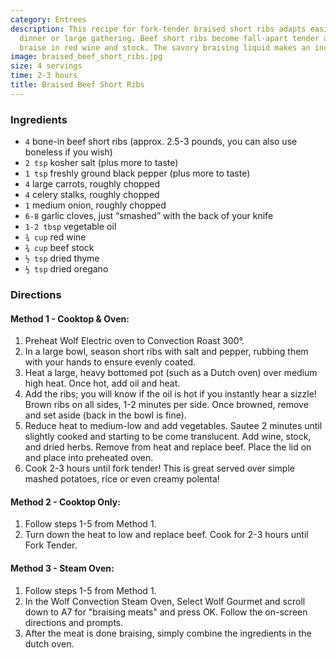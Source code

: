 ```yaml
---
category: Entrees
description: This recipe for fork-tender braised short ribs adapts easily for a small
  dinner or large gathering. Beef short ribs become fall-apart tender after a slow
  braise in red wine and stock. The savory braising liquid makes an incredible sauce.
image: braised_beef_short_ribs.jpg
size: 4 servings
time: 2-3 hours
title: Braised Beef Short Ribs
---
```

### Ingredients

* `4` bone-in beef short ribs (approx. 2.5-3 pounds, you can also use boneless if you wish)
* `2 tsp` kosher salt (plus more to taste)
* `1 tsp` freshly ground black pepper (plus more to taste)
* `4` large carrots, roughly chopped
* `4` celery stalks, roughly chopped
* `1` medium onion, roughly chopped
* `6-8` garlic cloves, just “smashed” with the back of your knife
* `1-2 tbsp` vegetable oil
* `¾ cup` red wine
* `¾ cup` beef stock
* `½ tsp` dried thyme
* `½ tsp` dried oregano

### Directions

#### Method 1 - Cooktop & Oven:

1. Preheat Wolf Electric oven to Convection Roast 300°.
2. In a large bowl, season short ribs with salt and pepper, rubbing them with your hands to ensure evenly coated.
3. Heat a large, heavy bottomed pot (such as a Dutch oven) over medium high heat. Once hot, add oil and heat.
4. Add the ribs; you will know if the oil is hot if you instantly hear a sizzle! Brown ribs on all sides, 1-2 minutes per side. Once browned, remove and set aside (back in the bowl is fine).
5. Reduce heat to medium-low and add vegetables. Sautee 2 minutes until slightly cooked and starting to be come translucent. Add wine, stock, and dried herbs. Remove from heat and replace beef. Place the lid on and place into preheated oven.
6. Cook 2-3 hours until fork tender! This is great served over simple mashed potatoes, rice or even creamy polenta!

#### Method 2 - Cooktop Only:

1. Follow steps 1-5 from Method 1.
2. Turn down the heat to low and replace beef. Cook for 2-3 hours until Fork Tender.

#### Method 3 - Steam Oven:

1. Follow steps 1-5 from Method 1.
2. In the Wolf Convection Steam Oven, Select Wolf Gourmet and scroll down to A7 for "braising meats" and press OK. Follow the on-screen directions and prompts.
3. After the meat is done braising, simply combine the ingredients in the dutch oven.